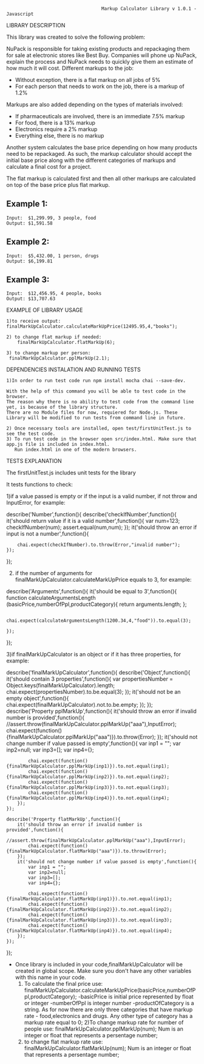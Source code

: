 

                       				   Markup Calculator Library v 1.0.1 - Javascript
LIBRARY DESCRIPTION  

This library was created to solve the following problem:

NuPack is responsible for taking existing products and repackaging them for sale at electronic stores like Best Buy. Companies will phone up NuPack, explain the process and NuPack needs to quickly give them an estimate of how much it will cost. Different markups to the job:

* Without exception, there is a flat markup on all jobs of 5%
* For each person that needs to work on the job, there is a markup of 1.2%

Markups are also added depending on the types of materials involved:

* If pharmaceuticals are involved, there is an immediate 7.5% markup
* For food, there is a 13% markup
* Electronics require a 2% markup
* Everything else, there is no markup

Another system calculates the base price depending on how many products need to be repackaged. As such, the markup calculator should accept the initial base price along with the different categories of markups and calculate a final cost for a project.

The flat markup is calculated first and then all other markups are calculated on top of the base price plus flat markup.

Example 1:
----------
    Input:  $1,299.99, 3 people, food
    Output: $1,591.58

Example 2:
----------
    Input:  $5,432.00, 1 person, drugs
    Output: $6,199.81

Example 3:
----------
    Input:  $12,456.95, 4 people, books
    Output: $13,707.63

EXAMPLE OF LIBRARY USAGE

	1)to receive output:
	finalMarkUpCalculator.calculateMarkUpPrice(12495.95,4,"books");

	2) to change flat markup if needed:
        finalMarkUpCalculator.flatMarkUp(6);

	3) to change markup per person:
	 finalMarkUpCalculator.pplMarkUp(2.1);


DEPENDENCIES INSTALATION AND RUNNING TESTS
   
	1)In order to run test code run npm install mocha chai --save-dev.

	With the help of this command you will be able to test code in the browser.
	The reason why there is no ability to test code from the command line yet, is because of the library structure. 
	There are no Module files for now, requiered for Node.js. These Library will be modified to run tests from command line in future.

	2) Once necessary tools are installed, open test/firstUnitTest.js to see the test code.
	3) To run test code in the browser open src/index.html. Make sure that app.js file is included in index.html.
	   Run index.html in one of the modern browsers.

TESTS EXPLANATION 
   
The firstUnitTest.js includes unit tests for the library

It tests functions to check:

1)if a value passed is empty or if the input is a valid number, if not throw and InputError, for example:

describe('Number',function(){
	describe('checkIfNumber',function(){
	it('should return value if it is a valid number',function(){
		var num=123;
		checkIfNumber(num);
		assert.equal(num,num);
	});
	it('should throw an error if input is not a number',function(){
		
		chai.expect(checkIfNumber).to.throw(Error,"invalid number");
	});


});

2) if the number of arguments for finalMarkUpCalculator.calculateMarkUpPrice equals to 3, for example:

describe('Arguments',function(){
	it('should be equal to 3',function(){
			 function calculateArgumentsLength (basicPrice,numberOfPpl,productCategory){
			 	return  arguments.length;
			};

			chai.expect(calculateArgumentsLength(1200.34,4,"food")).to.equal(3);

	});
});

3)if finalMarkUpCalculator is an object or if it has three properties, for example:

describe('finalMarkUpCalculator',function(){
	describe('Object',function(){
	it('should contain 3 properties',function(){
		var propertiesNumber = Object.keys(finalMarkUpCalculator).length;
		chai.expect(propertiesNumber).to.be.equal(3);
	});
	it('should not be an empty object',function(){
       chai.expect(finalMarkUpCalculator).not.to.be.empty;
	});
	});
	describe('Property pplMarkUp',function(){
		it('should throw an error if invalid number is provided',function(){
			//assert.throw(finalMarkUpCalculator.pplMarkUp("aaa"),InputError);
			chai.expect(function(){finalMarkUpCalculator.pplMarkUp("aaa")}).to.throw(Error);
		});
		it('should not change number if value passed is empty',function(){
			var inp1 = "";
			var inp2=null;
			var inp3=[];
			var inp4={};

			chai.expect(function(){finalMarkUpCalculator.pplMarkUp(inp1)}).to.not.equal(inp1);
			chai.expect(function(){finalMarkUpCalculator.pplMarkUp(inp2)}).to.not.equal(inp2);
			chai.expect(function(){finalMarkUpCalculator.pplMarkUp(inp3)}).to.not.equal(inp3);
			chai.expect(function(){finalMarkUpCalculator.pplMarkUp(inp4)}).to.not.equal(inp4);
		});
	});

	describe('Property flatMarkUp',function(){
		it('should throw an error if invalid number is provided',function(){
			//assert.throw(finalMarkUpCalculator.pplMarkUp("aaa"),InputError);
			chai.expect(function(){finalMarkUpCalculator.flatMarkUp("aaa")}).to.throw(Error);
		});
		it('should not change number if value passed is empty',function(){
			var inp1 = "";
			var inp2=null;
			var inp3=[];
			var inp4={};

			chai.expect(function(){finalMarkUpCalculator.flatMarkUp(inp1)}).to.not.equal(inp1);
			chai.expect(function(){finalMarkUpCalculator.flatMarkUp(inp2)}).to.not.equal(inp2);
			chai.expect(function(){finalMarkUpCalculator.flatMarkUp(inp3)}).to.not.equal(inp3);
			chai.expect(function(){finalMarkUpCalculator.flatMarkUp(inp4)}).to.not.equal(inp4);
		});
	});
});
   

 - Once library is included in your code,finalMarkUpCalculator will be created in global scope. Make sure you don't have any other variables with this name in your code.
	1) To calculate the final price use:
		finalMarkUpCalculator.calculateMarkUpPrice(basicPrice,numberOfPpl,productCategory);
			-basicPrice is initial price represented by float or integer
			-numberOfPpl is integer number
			-productOfCategory is a string. 
		As for now there are only three categories that have markup rate - food,electronics and drugs.
		Any other type of category has a markup rate equal to 0;
	2)To change markup rate for number of people use:
		finalMarkUpCalculator.pplMarkUp(num);
		Num is an integer or float that represents a persentage number;
	3) to change flat markup rate use:
		 finalMarkUpCalculator.flatMarkUp(num);
		 Num is an integer or float that represents a persentage number;